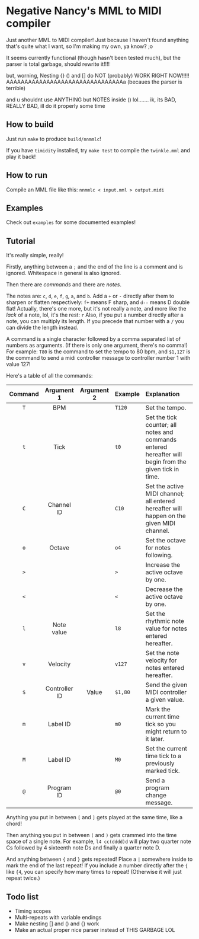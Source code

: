 # Negative Nancy's MML to MIDI compiler

Just another MML to MIDI compiler!  Just because I haven't found anything that's quite what I want, so I'm making my own, ya know? ;o

It seems currently functional (though hasn't been tested much), but the parser is total garbage, should rewrite it!!!!

but, worning, Nesting {} () and [] do NOT (probably) WORK RIGHT NOW!!!!! AAAAAAAAAAAAAAAAAAAAAAAAAAAAAAAAa (becaues the parser is terrible)

and u shouldnt use ANYTHING but NOTES inside () lol....... ik, its BAD, REALLY BAD, ill do it properly some time

## How to build

Just run `make` to produce `build/nnmmlc`!

If you have `timidity` installed, try `make test` to compile the `twinkle.mml` and play it back!

## How to run

Compile an MML file like this: `nnmmlc < input.mml > output.midi`

## Examples

Check out `examples` for some documented examples!

## Tutorial

It's really simple, really!

Firstly, anything between a `;` and the end of the line is a comment and is ignored.
Whitespace in general is also ignored.

Then there are *commands* and there are *notes*.

The notes are: `c`, `d`, `e`, `f`, `g`, `a`, and `b`. Add a `+` or `-` directly after them to sharpen or flatten respectively: `f+` means F sharp, and `d--` means D double flat!
Actually, there's one more, but it's not really a note, and more like the *lack* of a note, lol, it's the rest: `r`
Also, if you put a number directly after a note, you can multiply its length. If you precede that number with a `/` you can divide the length instead.

A command is a single character followed by a comma separated list of numbers as arguments. (If there is only one argument, there's no comma!) For example: `T80` is the command to set the tempo to 80 bpm, and `$1,127` is the command to send a midi controller message to controller number 1 with value 127!

Here's a table of all the commands:

| Command | Argument 1    | Argument 2 | Example | Explanation                                                                                            |
|:-------:|:-------------:|:----------:|:--------|:-------------------------------------------------------------------------------------------------------|
| `T`     | BPM           |            | `T120`  | Set the tempo.                                                                                         |
| `t`     | Tick          |            | `t0`    | Set the tick counter; all notes and commands entered hereafter will begin from the given tick in time. |
| `C`     | Channel ID    |            | `C10`   | Set the active MIDI channel; all entered hereafter will happen on the given MIDI channel.              |
| `o`     | Octave        |            | `o4`    | Set the octave for notes following.                                                                    |
| `>`     |               |            | `>`     | Increase the active octave by one.                                                                     |
| `<`     |               |            | `<`     | Decrease the active octave by one.                                                                     |
| `l`     | Note value    |            | `l8`    | Set the rhythmic note value for notes entered hereafter.                                               |
| `v`     | Velocity      |            | `v127`  | Set the note velocity for notes entered hereafter.                                                     |
| `$`     | Controller ID | Value      | `$1,80` | Send the given MIDI controller a given value.                                                          |
| `m`     | Label ID      |            | `m0`    | Mark the current time tick so you might return to it later.                                            |
| `M`     | Label ID      |            | `M0`    | Set the current time tick to a previously marked tick.                                                 |
| `@`     | Program ID    |            | `@0`    | Send a program change message.                                                                         |

Anything you put in between `[` and `]` gets played at the same time, like a chord!

Then anything you put in between `(` and `)` gets crammed into the time space of a single note. For example, `l4 cc(dddd)d` will play two quarter note Cs followed by 4 sixteenth note Ds and finally a quarter note D.

And anything between `{` and `}` gets repeated! Place a `|` somewhere inside to mark the end of the last repeat! If you include a number directly after the `{` like `{4`, you can specify how many times to repeat! (Otherwise it will just repeat twice.)

## Todo list

- Timing scopes
- Multi-repeats with variable endings
- Make nesting [] and () and {} work
- Make an actual proper nice parser instead of THIS GARBAGE LOL
